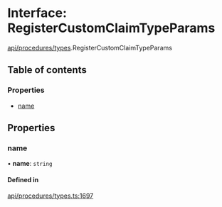 # Interface: RegisterCustomClaimTypeParams

[api/procedures/types](../wiki/api.procedures.types).RegisterCustomClaimTypeParams

## Table of contents

### Properties

- [name](../wiki/api.procedures.types.RegisterCustomClaimTypeParams#name)

## Properties

### name

• **name**: `string`

#### Defined in

[api/procedures/types.ts:1697](https://github.com/PolymeshAssociation/polymesh-sdk/blob/88db4a91/src/api/procedures/types.ts#L1697)
